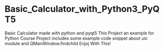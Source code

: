 # Basic_Calculator_with_Python3_PyQT5
Basic Calculator made with python and pyqt5
This Project an example for Python Course
Project includes some example code snippet about uic module and QMainWindow.findchild
Enjoj With This!
